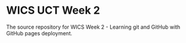 # WICS UCT Week 2

The source repository for WICS Week 2 - Learning git and GitHub with GitHub pages deployment.
